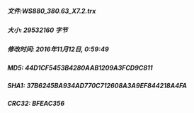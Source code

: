 ##### 文件:WS880_380.63_X7.2.trx
##### 大小: 29532160 字节
##### 修改时间: 2016年11月12日, 0:59:49
##### MD5: 44D1CF5453B4280AAB1209A3FCD9C811
##### SHA1: 37B6245BA934AD770C712608A3A9EF844218A4FA
##### CRC32: BFEAC356
